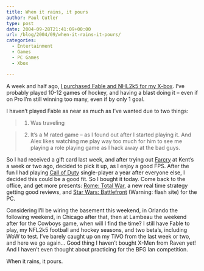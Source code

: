 ```yaml
---
title: When it rains, it pours
author: Paul Cutler
type: post
date: 2004-09-28T21:41:09+00:00
url: /blog/2004/09/when-it-rains-it-pours/
categories:
  - Entertainment
  - Games
  - PC Games
  - Xbox

---
```

A week and half ago, [I purchased Fable and NHL2k5 for my X-box][1]. I&#8217;ve probably played 10-12 games of hockey, and having a blast doing it &#8211; even if on Pro I&#8217;m still winning too many, even if by only 1 goal.

I haven&#8217;t played Fable as near as much as I&#8217;ve wanted due to two things:

> 1. Was traveling
  
> 2. It&#8217;s a M rated game &#8211; as I found out after I started playing it. And Alex likes watching me play way too much for him to see me playing a role playing game as I hack away at the bad guys.

So I had received a gift card last week, and after trying out [Farcry][2] at Kent&#8217;s a week or two ago, decided to pick it up, as I enjoy a good FPS. After the fun I had playing [Call of Duty][3] single-player a year after everyone else, I decided this could be a good fit. So I bought it today. Come back to the office, and get more presents: [Rome: Total War][4], a new real time strategy getting good reviews, and [Star Wars: Battlefront][5] (Warning: flash site) for the PC.

Considering I&#8217;ll be wiring the basement this weekend, in Orlando the following weekend, in Chicago after that, then at Lambeau the weekend after for the Cowboys game, when will I find the time? I still have Fable to play, my NFL2k5 football and hockey seasons, and two beta&#8217;s, including WoW to test. I&#8217;ve barely caught up on my TiVO from the last week or two, and here we go again&#8230; Good thing I haven&#8217;t bought X-Men from Raven yet! And I haven&#8217;t even thought about practicing for the BFG lan competition.

When it rains, it pours.

 [1]: http://www.silwenae.net/blog/index.php?p=33
 [2]: http://www.farcry-thegame.com/
 [3]: http://www.callofduty.com/
 [4]: http://www.totalwar.com/community/rome.htm
 [5]: http://www.lucasarts.com/games/swbattlefront/